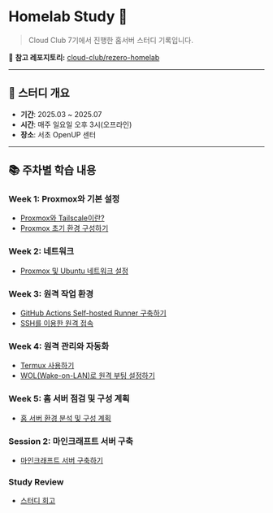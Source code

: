 # Homelab Study 🚀

> Cloud Club 7기에서 진행한 홈서버 스터디 기록입니다.

🔗 **참고 레포지토리:** [cloud-club/rezero-homelab](https://github.com/cloud-club/rezero-homelab)

---

## 📅 스터디 개요

- **기간**: 2025.03 ~ 2025.07
- **시간**: 매주 일요일 오후 3시(오프라인)
- **장소**: 서초 OpenUP 센터

---

## 📚 주차별 학습 내용

### Week 1: Proxmox와 기본 설정

- [Proxmox와 Tailscale이란?](./week1/proxmox-tailscale.md)
- [Proxmox 초기 환경 구성하기](./week1/basic-setting.md)

### Week 2: 네트워크

- [Proxmox 및 Ubuntu 네트워크 설정](./week2/network.md)

### Week 3: 원격 작업 환경

- [GitHub Actions Self-hosted Runner 구축하기](./week3/self-hosted-runner.md)
- [SSH를 이용한 원격 접속](./week3/ssh.md)

### Week 4: 원격 관리와 자동화

- [Termux 사용하기](./week4/termux-qm.md)
- [WOL(Wake-on-LAN)로 원격 부팅 설정하기](./week4/wol.md)

### Week 5: 홈 서버 점검 및 구성 계획

- [홈 서버 환경 분석 및 구성 계획](./week5/homeserver.md)

### Session 2: 마인크래프트 서버 구축

- [마인크래프트 서버 구축하기](./session2/minecraft-server.md)

### Study Review

- [스터디 회고](/review/review.md)

